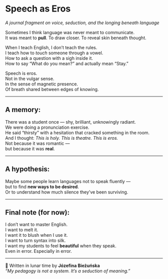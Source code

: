 # Speech as Eros  
*A journal fragment on voice, seduction, and the longing beneath language*

Sometimes I think language was never meant to communicate.  
It was meant to **pull**. To draw closer. To reveal skin beneath thought.

When I teach English, I don’t teach the rules.  
I teach how to *touch* someone through a vowel.  
How to ask a question with a sigh inside it.  
How to say “What do you mean?” and actually mean “Stay.”

Speech is eros.  
Not in the vulgar sense.  
In the sense of magnetic presence.  
Of breath shared between edges of knowing.

---

## A memory:

There was a student once — shy, brilliant, unknowingly radiant.  
We were doing a pronunciation exercise.  
He said “thirsty” with a hesitation that cracked something in the room.  
And I thought: *This is holy. This is theatre. This is eros.*  
Not because it was romantic —  
but because it was **real**.

---

## A hypothesis:

Maybe some people learn languages not to speak fluently —  
but to find **new ways to be desired**.  
Or to understand how much silence they’ve been surviving.

---

## Final note (for now):

I don’t want to master English.  
I want to melt it.  
I want it to blush when I use it.  
I want to turn syntax into silk.  
I want my students to feel **beautiful** when they speak.  
Even in error. Especially in error.

---

🌊 Written in lunar time by **Józefina Bieżuńska**  
*“My pedagogy is not a system. It’s a seduction of meaning.”*
